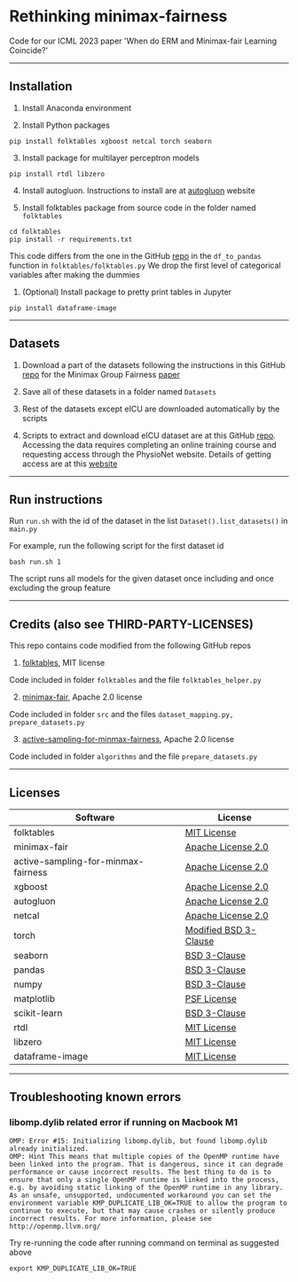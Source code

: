 # Rethinking minimax-fairness

Code for our ICML 2023 paper 'When do ERM and Minimax-fair Learning Coincide?'

---

## Installation

1. Install Anaconda environment

2. Install Python packages
```
pip install folktables xgboost netcal torch seaborn
```

3. Install package for multilayer perceptron models
```
pip install rtdl libzero
```

4. Install autogluon. Instructions to install are at [autogluon](https://auto.gluon.ai/stable/install.html) website

5. Install folktables package from source code in the folder named `folktables`
```
cd folktables
pip install -r requirements.txt
```
This code differs from the one in the GitHub [repo](https://github.com/socialfoundations/folktables) in the `df_to_pandas` function in `folktables/folktables.py`
We drop the first level of categorical variables after making the dummies

1. (Optional) Install package to pretty print tables in Jupyter
```
pip install dataframe-image
```

---

## Datasets

1. Download a part of the datasets following the instructions in this GitHub [repo](https://github.com/amazon-science/minimax-fair#datasets) for the Minimax Group Fairness [paper](https://arxiv.org/abs/2011.03108)

2. Save all of these datasets in a folder named `Datasets`

3. Rest of the datasets except eICU are downloaded automatically by the scripts 

4. Scripts to extract and download eICU dataset are at this GitHub [repo](https://github.com/alistairewj/icu-model-transfer). Accessing the data requires completing an online training course and requesting access through the PhysioNet website. Details of getting access are at this [website](https://eicu-crd.mit.edu/gettingstarted/access/)

---

## Run instructions
Run `run.sh` with the id of the dataset in the list `Dataset().list_datasets()` in `main.py`

For example, run the following script for the first dataset id
```
bash run.sh 1
```
The script runs all models for the given dataset once including and once excluding the group feature

---

## Credits (also see THIRD-PARTY-LICENSES)
This repo contains code modified from the following GitHub repos

1. [folktables](https://github.com/socialfoundations/folktables), MIT license

Code included in folder `folktables` and the file `folktables_helper.py`

2. [minimax-fair](https://github.com/amazon-science/minimax-fair), Apache 2.0 license

Code included in folder `src` and the files `dataset_mapping.py, prepare_datasets.py`

3. [active-sampling-for-minmax-fairness](https://github.com/amazon-science/active-sampling-for-minmax-fairness), Apache 2.0 license

Code included in folder `algorithms` and the file `prepare_datasets.py`

---

## Licenses

| Software    | License |
| -------- | ------- |
| folktables  | [MIT License](https://github.com/socialfoundations/folktables/blob/main/LICENSE.txt)    |
| minimax-fair | [Apache License 2.0](https://github.com/amazon-science/minimax-fair/blob/main/LICENSE)     |
| active-sampling-for-minmax-fairness | [Apache License 2.0](https://github.com/amazon-science/active-sampling-for-minmax-fairness/blob/main/LICENSE)     |
| xgboost | [Apache License 2.0](https://github.com/dmlc/xgboost/blob/master/LICENSE)     |
| autogluon | [Apache License 2.0](https://github.com/autogluon/autogluon/blob/master/LICENSE)     |
| netcal    | [Apache License 2.0](https://github.com/EFS-OpenSource/calibration-framework/blob/main/LICENSE.txt)    |
| torch    | [Modified BSD 3-Clause](https://github.com/pytorch/pytorch/blob/main/LICENSE)    |
| seaborn    | [BSD 3-Clause](https://github.com/mwaskom/seaborn/blob/master/LICENSE.md)    |
| pandas    | [BSD 3-Clause](https://github.com/pandas-dev/pandas/blob/main/LICENSE)    |
| numpy    | [BSD 3-Clause](https://github.com/numpy/numpy/blob/main/LICENSE.txt)    |
| matplotlib    | [PSF License](https://matplotlib.org/stable/users/project/license.html)    |
| scikit-learn    | [BSD 3-Clause](https://github.com/scikit-learn/scikit-learn/blob/main/COPYING)    |
| rtdl    | [MIT License](https://github.com/Yura52/rtdl/blob/main/LICENSE)    |
| libzero    | [MIT License](https://github.com/Yura52/delu/blob/main/LICENSE)    |
| dataframe-image    | [MIT License](https://github.com/dexplo/dataframe_image/blob/master/LICENSE)    |

---


## Troubleshooting known errors

### libomp.dylib related error if running on Macbook M1

```
OMP: Error #15: Initializing libomp.dylib, but found libomp.dylib already initialized.
OMP: Hint This means that multiple copies of the OpenMP runtime have been linked into the program. That is dangerous, since it can degrade performance or cause incorrect results. The best thing to do is to ensure that only a single OpenMP runtime is linked into the process, e.g. by avoiding static linking of the OpenMP runtime in any library. As an unsafe, unsupported, undocumented workaround you can set the environment variable KMP_DUPLICATE_LIB_OK=TRUE to allow the program to continue to execute, but that may cause crashes or silently produce incorrect results. For more information, please see http://openmp.llvm.org/
```

Try re-running the code after running command on terminal as suggested above
```
export KMP_DUPLICATE_LIB_OK=TRUE
```
